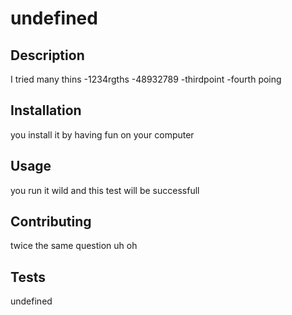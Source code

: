 
  # undefined
  
  ## Description
  I tried many thins  -1234rgths -48932789 -thirdpoint  -fourth poing
  
  ## Installation
  you install it by having fun on your computer
  
  ## Usage
  you run it wild and this test will be successfull
  
  ## Contributing
  twice the same question uh oh
  
  ## Tests
  undefined
  